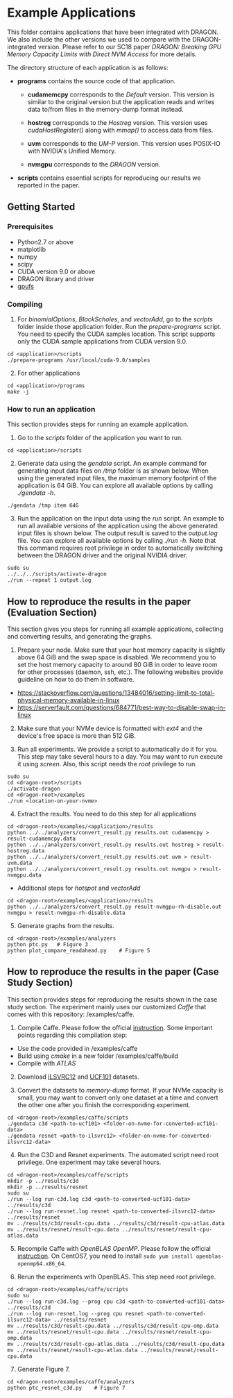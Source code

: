 # Example Applications

This folder contains applications that have been integrated with DRAGON. We also
include the other versions we used to compare with the DRAGON-integrated
version. Please refer to our SC18 paper *DRAGON:
Breaking GPU Memory Capacity Limits with Direct NVM Access* for more details.

The directory structure of each application is as follows:

* **programs** contains the source code of that application.

    * **cudamemcpy** corresponds to the *Default* version. This version is
similar to the original version but the application reads and writes data
to/from files in the memory-dump format instead.

    * **hostreg** corresponds to the *Hostreg* version. This version uses
*cudaHostRegister()* along with *mmap()* to access data from files.

    * **uvm** corresponds to the *UM-P* version. This version uses POSIX-IO with
NVIDIA's Unified Memory.

    * **nvmgpu** corresponds to the *DRAGON* version.

* **scripts** contains essential scripts for reproducing our results we reported
in the paper.

## Getting Started

### Prerequisites

* Python2.7 or above
* matplotlib
* numpy
* scipy
* CUDA version 9.0 or above
* DRAGON library and driver
* [gpufs](https://github.com/gpufs/gpufs)

### Compiling

1. For *binomialOptions*, *BlackScholes*, and *vectorAdd*, go to the *scripts*
folder inside those application folder. Run the *prepare-programs* script. You
need to specify the CUDA samples location. This script supports only the CUDA
sample applications from CUDA version 9.0.

```
cd <application>/scripts
./prepare-programs /usr/local/cuda-9.0/samples
```

2. For other applications

```
cd <application>/programs
make -j
```

### How to run an application

This section provides steps for running an example application.

1. Go to the *scripts* folder of the application you want to run.

```
cd <application>/scripts
```

2. Generate data using the *gendata* script. An example command for generating
input data files on
*/tmp* folder is as shown below. When using the generated input files, the
maximum memory footprint of the application is 64 GiB. You can explore all
available options by calling *./gendata -h*.

```
./gendata /tmp item 64G
```

3. Run the application on the input data using the *run* script. An example to
run all available versions of the application using the above generated input
files is shown below. The output result is saved to the *output.log* file. You
can explore all available options by calling *./run -h*. Note that this command
requires root privilege in order to automatically switching between the DRAGON
driver and the original NVIDIA driver.

```
sudo su
../../../scripts/activate-dragon
./run --repeat 1 output.log
```

## How to reproduce the results in the paper (Evaluation Section)

This section gives you steps for running all example applications, collecting
and converting results, and generating the graphs.

1. Prepare your node. Make sure that your host memory capacity is slightly above
64 GiB and the swap space is disabled. We recommend you to set the host memory
capacity to around 80 GiB in order to leave room for other processes (daemon,
ssh, etc.). The following websites provide guideline on how to do them in
software.

* https://stackoverflow.com/questions/13484016/setting-limit-to-total-physical-memory-available-in-linux
* https://serverfault.com/questions/684771/best-way-to-disable-swap-in-linux

2. Make sure that your NVMe device is formatted with *ext4* and the device's
free space is more than 512 GiB.

3. Run all experiments. We provide a script to automatically do it for you. This
step may take several hours to a day. You may want to run execute it using
*screen*. Also, this script needs the *root* privilege to run.

```
sudo su
cd <dragon-root>/scripts
./activate-dragon
cd <dragon-root>/examples
./run <location-on-your-nvme>
```

4. Extract the results. You need to do this step for all applications

```
cd <dragon-root>/examples/<application>/results
python ../../analyzers/convert_result.py results.out cudamemcpy > result-cudamemcpy.data
python ../../analyzers/convert_result.py results.out hostreg > result-hostreg.data
python ../../analyzers/convert_result.py results.out uvm > result-uvm.data
python ../../analyzers/convert_result.py results.out nvmgpu > result-nvmgpu.data
```

* Additional steps for *hotspot* and *vectorAdd*

```
cd <dragon-root>/examples/<application>/results
python ../../analyzers/convert_result.py result-nvmgpu-rh-disable.out nvmgpu > result-nvmgpu-rh-disable.data
```

5. Generate graphs from the results.

```
cd <dragon-root>/examples/analyzers
python ptc.py   # Figure 3
python plot_compare_readahead.py    # Figure 5
```

## How to reproduce the results in the paper (Case Study Section)

This section provides steps for reproducing the results shown in the case study
section. The experiment mainly uses our customized *Caffe* that comes with this
repository: <dragon-root>/examples/caffe.

1. Compile Caffe. Please follow the official
[instruction](http://caffe.berkeleyvision.org/installation.html). Some important
points regarding this compilation step:

* Use the code provided in <dragon-root>/examples/caffe
* Build using *cmake* in a new folder <dragon-root>/examples/caffe/build
* Compile with *ATLAS*

2. Download [ILSVRC12](http://www.image-net.org/challenges/LSVRC/2012/) and
[UCF101](http://crcv.ucf.edu/data/UCF101.php) datasets.

3. Convert the datasets to *memory-dump* format. If your NVMe capacity is small,
you may want to convert only one dataset at a time and convert the other one
after you finish the corresponding experiment.

```
cd <dragon-root>/examples/caffe/scripts
./gendata c3d <path-to-ucf101> <folder-on-nvme-for-converted-ucf101-data>
./gendata resnet <path-to-ilsvrc12> <folder-on-nvme-for-converted-ilsvrc12-data>
```

4. Run the C3D and Resnet experiments. The automated script need root privilege.
One experiment may take several hours.

```
cd <dragon-root>/examples/caffe/scripts
mkdir -p ../results/c3d
mkdir -p ../results/resnet
sudo su
./run --log run-c3d.log c3d <path-to-converted-ucf101-data> ../results/c3d
./run --log run-resnet.log resnet <path-to-converted-ilsvrc12-data> ../results/resnet
mv ../results/c3d/result-cpu.data ../results/c3d/result-cpu-atlas.data
mv ../results/resnet/result-cpu.data ../results/resnet/result-cpu-atlas.data
```

5. Recompile Caffe with *OpenBLAS OpenMP*. Please follow the official
[instruction](http://caffe.berkeleyvision.org/installation.html). On CentOS7,
you need to install ```sudo yum install openblas-openmp64.x86_64```.

6. Rerun the experiments with OpenBLAS. This step need root privilege.

```
cd <dragon-root>/examples/caffe/scripts
sudo su
./run --log run-c3d.log --prog cpu c3d <path-to-converted-ucf101-data> ../results/c3d
./run --log run-resnet.log --prog cpu resnet <path-to-converted-ilsvrc12-data> ../results/resnet
mv ../results/c3d/result-cpu.data ../results/c3d/result-cpu-omp.data
mv ../results/resnet/result-cpu.data ../results/resnet/result-cpu-omp.data
mv ../results/c3d/result-cpu-atlas.data ../results/c3d/result-cpu.data
mv ../results/resnet/result-cpu-atlas.data ../results/resnet/result-cpu.data
```

7. Generate Figure 7.

```
cd <dragon-root>/examples/caffe/analyzers
python ptc_resnet_c3d.py    # Figure 7
```
